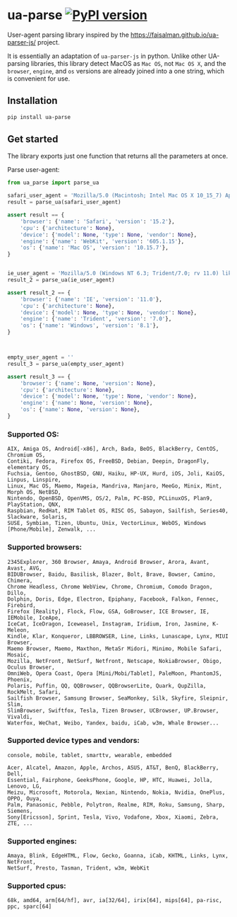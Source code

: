 # ua-parse [![PyPI version](https://badge.fury.io/py/ua-parse.svg)](https://badge.fury.io/py/ua-parse)

User-agent parsing library inspired by the https://faisalman.github.io/ua-parser-js/ project.

It is essentially an adaptation of `ua-parser-js` in python.
Unlike other UA-parsing libraries, this library detect MacOS as `Mac OS`, not `Mac OS X`, and the `browser`, `engine`, and `os` versions are already joined into a one string, which is convenient for use.

## Installation

```bash
pip install ua-parse
```

## Get started

The library exports just one function that returns all the parameters at once.

Parse user-agent:

```python
from ua_parse import parse_ua

safari_user_agent = 'Mozilla/5.0 (Macintosh; Intel Mac OS X 10_15_7) AppleWebKit/605.1.15 (KHTML, like Gecko) Version/15.2 Safari/605.1.15'
result = parse_ua(safari_user_agent)

assert result == {
    'browser': {'name': 'Safari', 'version': '15.2'},
    'cpu': {'architecture': None},
    'device': {'model': None, 'type': None, 'vendor': None},
    'engine': {'name': 'WebKit', 'version': '605.1.15'},
    'os': {'name': 'Mac OS', 'version': '10.15.7'},
}


ie_user_agent = 'Mozilla/5.0 (Windows NT 6.3; Trident/7.0; rv 11.0) like Gecko'
result_2 = parse_ua(ie_user_agent)

assert result_2 == {
    'browser': {'name': 'IE', 'version': '11.0'},
    'cpu': {'architecture': None},
    'device': {'model': None, 'type': None, 'vendor': None},
    'engine': {'name': 'Trident', 'version': '7.0'},
    'os': {'name': 'Windows', 'version': '8.1'},
}



empty_user_agent = ''
result_3 = parse_ua(empty_user_agent)

assert result_3 == {
    'browser': {'name': None, 'version': None},
    'cpu': {'architecture': None},
    'device': {'model': None, 'type': None, 'vendor': None},
    'engine': {'name': None, 'version': None},
    'os': {'name': None, 'version': None},
}

```

### Supported OS:

```
AIX, Amiga OS, Android[-x86], Arch, Bada, BeOS, BlackBerry, CentOS, Chromium OS,
Contiki, Fedora, Firefox OS, FreeBSD, Debian, Deepin, DragonFly, elementary OS,
Fuchsia, Gentoo, GhostBSD, GNU, Haiku, HP-UX, Hurd, iOS, Joli, KaiOS, Linpus, Linspire,
Linux, Mac OS, Maemo, Mageia, Mandriva, Manjaro, MeeGo, Minix, Mint, Morph OS, NetBSD,
Nintendo, OpenBSD, OpenVMS, OS/2, Palm, PC-BSD, PCLinuxOS, Plan9, PlayStation, QNX,
Raspbian, RedHat, RIM Tablet OS, RISC OS, Sabayon, Sailfish, Series40, Slackware, Solaris,
SUSE, Symbian, Tizen, Ubuntu, Unix, VectorLinux, WebOS, Windows [Phone/Mobile], Zenwalk, ...
```

### Supported browsers:

```
2345Explorer, 360 Browser, Amaya, Android Browser, Arora, Avant, Avast, AVG,
BIDUBrowser, Baidu, Basilisk, Blazer, Bolt, Brave, Bowser, Camino, Chimera,
Chrome Headless, Chrome WebView, Chrome, Chromium, Comodo Dragon, Dillo,
Dolphin, Doris, Edge, Electron, Epiphany, Facebook, Falkon, Fennec, Firebird,
Firefox [Reality], Flock, Flow, GSA, GoBrowser, ICE Browser, IE, IEMobile, IceApe,
IceCat, IceDragon, Iceweasel, Instagram, Iridium, Iron, Jasmine, K-Meleon,
Kindle, Klar, Konqueror, LBBROWSER, Line, Links, Lunascape, Lynx, MIUI Browser,
Maemo Browser, Maemo, Maxthon, MetaSr Midori, Minimo, Mobile Safari, Mosaic,
Mozilla, NetFront, NetSurf, Netfront, Netscape, NokiaBrowser, Obigo, Oculus Browser,
OmniWeb, Opera Coast, Opera [Mini/Mobi/Tablet], PaleMoon, PhantomJS, Phoenix,
Polaris, Puffin, QQ, QQBrowser, QQBrowserLite, Quark, QupZilla, RockMelt, Safari,
Sailfish Browser, Samsung Browser, SeaMonkey, Silk, Skyfire, Sleipnir, Slim,
SlimBrowser, Swiftfox, Tesla, Tizen Browser, UCBrowser, UP.Browser, Vivaldi,
Waterfox, WeChat, Weibo, Yandex, baidu, iCab, w3m, Whale Browser...
```

### Supported device types and vendors:

```
console, mobile, tablet, smarttv, wearable, embedded
```

```
Acer, Alcatel, Amazon, Apple, Archos, ASUS, AT&T, BenQ, BlackBerry, Dell,
Essential, Fairphone, GeeksPhone, Google, HP, HTC, Huawei, Jolla, Lenovo, LG,
Meizu, Microsoft, Motorola, Nexian, Nintendo, Nokia, Nvidia, OnePlus, OPPO, Ouya,
Palm, Panasonic, Pebble, Polytron, Realme, RIM, Roku, Samsung, Sharp, Siemens,
Sony[Ericsson], Sprint, Tesla, Vivo, Vodafone, Xbox, Xiaomi, Zebra, ZTE, ...
```

### Supported engines:

```
Amaya, Blink, EdgeHTML, Flow, Gecko, Goanna, iCab, KHTML, Links, Lynx, NetFront,
NetSurf, Presto, Tasman, Trident, w3m, WebKit
```

### Supported cpus:

```
68k, amd64, arm[64/hf], avr, ia[32/64], irix[64], mips[64], pa-risc, ppc, sparc[64]
```
